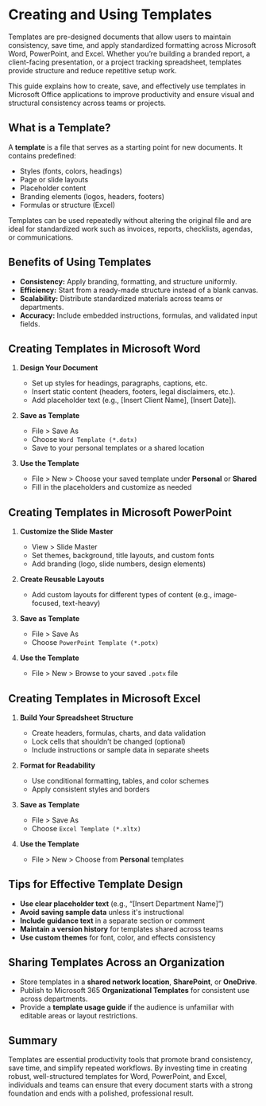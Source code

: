 # Creating and Using Templates

Templates are pre-designed documents that allow users to maintain consistency, save time, and apply standardized formatting across Microsoft Word, PowerPoint, and Excel. Whether you’re building a branded report, a client-facing presentation, or a project tracking spreadsheet, templates provide structure and reduce repetitive setup work.

This guide explains how to create, save, and effectively use templates in Microsoft Office applications to improve productivity and ensure visual and structural consistency across teams or projects.

## What is a Template?

A **template** is a file that serves as a starting point for new documents. It contains predefined:
- Styles (fonts, colors, headings)
- Page or slide layouts
- Placeholder content
- Branding elements (logos, headers, footers)
- Formulas or structure (Excel)

Templates can be used repeatedly without altering the original file and are ideal for standardized work such as invoices, reports, checklists, agendas, or communications.

## Benefits of Using Templates

- **Consistency:** Apply branding, formatting, and structure uniformly.
- **Efficiency:** Start from a ready-made structure instead of a blank canvas.
- **Scalability:** Distribute standardized materials across teams or departments.
- **Accuracy:** Include embedded instructions, formulas, and validated input fields.

## Creating Templates in Microsoft Word

1. **Design Your Document**
   - Set up styles for headings, paragraphs, captions, etc.
   - Insert static content (headers, footers, legal disclaimers, etc.).
   - Add placeholder text (e.g., [Insert Client Name], [Insert Date]).

2. **Save as Template**
   - File > Save As
   - Choose `Word Template (*.dotx)`
   - Save to your personal templates or a shared location

3. **Use the Template**
   - File > New > Choose your saved template under **Personal** or **Shared**
   - Fill in the placeholders and customize as needed

## Creating Templates in Microsoft PowerPoint

1. **Customize the Slide Master**
   - View > Slide Master
   - Set themes, background, title layouts, and custom fonts
   - Add branding (logo, slide numbers, design elements)

2. **Create Reusable Layouts**
   - Add custom layouts for different types of content (e.g., image-focused, text-heavy)

3. **Save as Template**
   - File > Save As
   - Choose `PowerPoint Template (*.potx)`

4. **Use the Template**
   - File > New > Browse to your saved `.potx` file

## Creating Templates in Microsoft Excel

1. **Build Your Spreadsheet Structure**
   - Create headers, formulas, charts, and data validation
   - Lock cells that shouldn’t be changed (optional)
   - Include instructions or sample data in separate sheets

2. **Format for Readability**
   - Use conditional formatting, tables, and color schemes
   - Apply consistent styles and borders

3. **Save as Template**
   - File > Save As
   - Choose `Excel Template (*.xltx)`

4. **Use the Template**
   - File > New > Choose from **Personal** templates

## Tips for Effective Template Design

- **Use clear placeholder text** (e.g., “[Insert Department Name]”)
- **Avoid saving sample data** unless it's instructional
- **Include guidance text** in a separate section or comment
- **Maintain a version history** for templates shared across teams
- **Use custom themes** for font, color, and effects consistency

## Sharing Templates Across an Organization

- Store templates in a **shared network location**, **SharePoint**, or **OneDrive**.
- Publish to Microsoft 365 **Organizational Templates** for consistent use across departments.
- Provide a **template usage guide** if the audience is unfamiliar with editable areas or layout restrictions.

## Summary

Templates are essential productivity tools that promote brand consistency, save time, and simplify repeated workflows. By investing time in creating robust, well-structured templates for Word, PowerPoint, and Excel, individuals and teams can ensure that every document starts with a strong foundation and ends with a polished, professional result.

